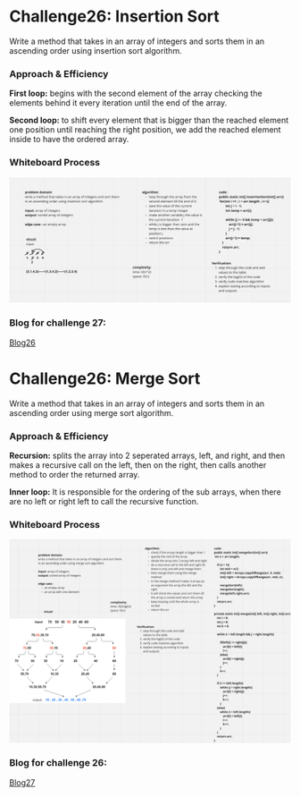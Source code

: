 # Challenge26: Insertion Sort

Write a method that takes in an array of integers and sorts them in an ascending order using insertion sort algorithm.

### Approach & Efficiency

**First loop:** begins with the second element of the array checking the elements behind it every iteration until the end of the array.

**Second loop:** to shift every element that is bigger than the reached element one position until reaching the right position, we add the reached element inside to have the ordered array.

### Whiteboard Process

![Code Challenge 26](whiteBoards/CC26.PNG)

### Blog for challenge 27:
[Blog26](Blogs/blog26.md)

# Challenge26: Merge Sort

Write a method that takes in an array of integers and sorts them in an ascending order using merge sort algorithm.

### Approach & Efficiency

**Recursion:** splits the array into 2 seperated arrays, left, and right, and then makes a recursive call on the left, then on the right, then calls another method to order the returned array.

**Inner loop:** It is responsible for the ordering of the sub arrays, when there are no left or right left to call the recursive function.


### Whiteboard Process

![Code Challenge 27](whiteBoards/CC27.PNG)

### Blog for challenge 26:
[Blog27](Blogs/blog27.md)
